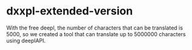# dxxpl-extended-version
With the free deepl, the number of characters that can be translated is 5000, so we created a tool that can translate up to 5000000 characters using deeplAPI.
